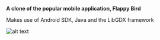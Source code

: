 **A clone of the popular mobile application, Flappy Bird**


Makes use of Android SDK, Java and the LibGDX framework 


![alt text](https://github.com/chandrasekara/Flappy-Bird-Clone/blob/master/repo-img/flappyPicture2.jpg?raw=true "Logo Title Text 1")


